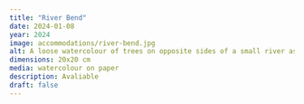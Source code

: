 ```yaml
---
title: "River Bend"
date: 2024-01-08
year: 2024
image: accommodations/river-bend.jpg
alt: A loose watercolour of trees on opposite sides of a small river as it curves into the distance
dimensions: 20x20 cm
media: watercolour on paper
description: Avaliable
draft: false
---
```


